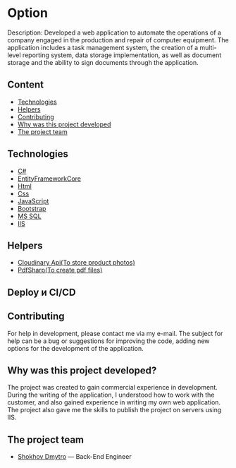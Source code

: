 # Option
Description: Developed a web application to automate the operations of a company engaged in the production and repair of computer equipment. The application includes a task management system, the creation of a multi-level reporting system, data storage implementation, as well as document storage and the ability to sign documents through the application.
## Content
- [Technologies](#Technologies)
- [Helpers](#Helpers)
- [Contributing](#contributing)
- [Why was this project developed](#why-was-this-project-developed)
- [The project team](#the-project-team)

## Technologies
- [C#](https://learn.microsoft.com/en-us/dotnet/csharp/)
- [EntityFrameworkCore](https://learn.microsoft.com/en-us/ef/core/)
- [Html](https://www.w3schools.com/html/)
- [Css](https://www.w3schools.com/Css/)
- [JavaScript](https://www.javascript.com/)
- [Bootstrap](https://getbootstrap.com/)
- [MS SQL](https://www.microsoft.com/en-us/sql-server/sql-server-downloads)
- [IIS](https://www.iis.net/)

## Helpers
- [Cloudinary Api(To store product photos)](https://cloudinary.com/)
- [PdfSharp(To create pdf files)](http://www.pdfsharp.net/?AspxAutoDetectCookieSupport=1)

## Deploy и CI/CD

## Contributing
For help in development, please contact me via my e-mail. The subject for help can be a bug or suggestions for improving the code, adding new options for the development of the application.

## Why was this project developed?
The project was created to gain commercial experience in development. During the writing of the application, I understood how to work with the customer, and also gained experience in writing my own web application. The project also gave me the skills to publish the project on servers using IIS.

## The project team
- [Shokhov Dmytro](https://t.me/f_a_g_e) — Back-End Engineer
